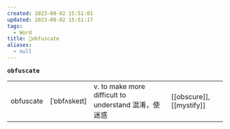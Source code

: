 ```yaml
---
created: 2023-08-02 15:51:01
updated: 2023-08-02 15:51:17
tags:
  - Word
title: 📖obfuscate
aliases:
  - null
---
```


<pre><strong>obfuscate</strong></pre>
|   |   |   |   |
|---|---|---|---|
|obfuscate|[ˈɒbfʌskeɪt]|v. to make more difficult to understand 混淆，使迷惑|[[obscure]], [[mystify]]|